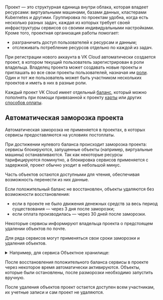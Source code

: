 Проект — это структурная единица внутри облака, которая владеет ресурсами: виртуальными машинами, базами данных, кластерами Kubernetes и другими. Группировка по проектам удобна, когда есть несколько разных задач, каждая из которых требует своей инфраструктуры сервисов со своими индивидуальными настройками. Кроме того, проектная организация работы помогает:

- разграничить доступ пользователей к ресурсам и данным;
- отслеживать потребление ресурсов отдельно по каждой из задач.

При регистрации нового аккаунта в VK Cloud автоматически создается проект, в котором текущий пользователь зарегистрирован в роли владельца. Владелец проекта может создавать новые проекты и приглашать во все свои проекты пользователей, назначая им [роли](../rolesandpermissions). Один и тот же пользователь может быть участником нескольких проектов и иметь в них в разные роли.

Каждый проект VK Cloud имеет отдельный [баланс](../../../../additionals/billing/start/balance), который можно пополнять при помощи привязанной к проекту [карты](../../../../additionals/billing/operations/add-card) или других [способов оплаты](../../../../additionals/billing/start/payment-methods).

## Автоматическая заморозка проекта

<info>

Автоматическая заморозка не применяется в проектах, в которых сервисы предоставляются на условиях постоплаты.

</info>

При достижении нулевого баланса происходит заморозка проекта: сервисы блокируются, запущенные объекты (например, виртуальные машины) останавливаются. Так как некоторые ресурсы тарифицируются поминутно, а блокировка сервисов применяется с задержкой, проект обычно уходит в небольшой минус.

Часть объектов остаются доступными для чтения, обеспечивая возможность перенести из них данные.

Если положительный баланс не восстановлен, объекты удаляются без возможности восстановления:

- если в проекте не было движения денежных средств за весь период существования — через 3 дня после заморозки;
- если оплата производилась — через 30 дней после заморозки.

<info>

Некоторые сервисы информируют владельца проекта о предстоящем удалении объектов по почте.

</info>

Для ряда сервисов могут применяться свои сроки заморозки и удаления объектов.

<details>
  <summary markdown="span">Например, для сервиса Объектное хранилище:</summary>

- Когда отрицательный баланс достигает -1000 рублей, объекты сервиса замораживаются.

    Все время, пока объекты заморожены, в сервисе идут списания за хранение данных, при этом к объектам есть доступ на чтение.

- Если в течение 30 дней положительный баланс проекта не восстановлен, объекты переходят в приостановленное состояние.

    Когда объекты приостановлены, списания за них прекращаются. К объектам нет никакого доступа, в том числе на чтение. Через 30 дней после перехода в это состояние объекты удаляются.

Подробнее о сервисе в разделе [Объектное хранилище](/ru/base/s3).

</details>

После восстановления положительного баланса сервисы в проекте через некоторое время автоматически активируются. Объекты, которые были остановлены, после разморозки необходимо запустить вручную.

После удаления объектов проект остается доступен всем участникам, их учетные записи и сам проект не удаляются.
